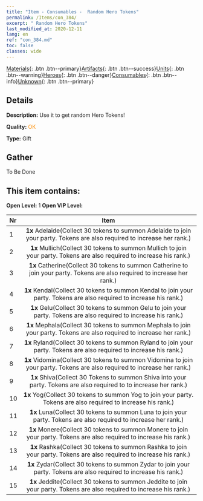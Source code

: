 ```yaml
---
title: "Item - Consumables -  Random Hero Tokens"
permalink: /Items/con_384/
excerpt: " Random Hero Tokens"
last_modified_at: 2020-12-11
lang: en
ref: "con_384.md"
toc: false
classes: wide
---
```

 [Materials](/Items/){: .btn .btn--primary}[Artifacts](/Items/Artifacts/){: .btn .btn--success}[Units](/Items/Units/){: .btn .btn--warning}[Heroes](/Items/Heroes/){: .btn .btn--danger}[Consumables](/Items/Consumables/){: .btn .btn--info}[Unknown](/Items/Unknown/){: .btn .btn--primary}

## Details
 **Description:** Use it to get random Hero Tokens!

 **Quality:** <span style="color: #FF8C00">OK</span>

 **Type:** Gift

## Gather

  To Be Done

## This item contains:

 **Open Level:** 1
 **Open VIP Level:** 

  | Nr |      Item    |
  |:---|:------------:|
  | 1 |  **1x** Adelaide(Collect 30 tokens to summon Adelaide to join your party. Tokens are also required to increase her rank.) | 
  | 2 |  **1x** Mullich(Collect 30 tokens to summon Mullich to join your party. Tokens are also required to increase his rank.) | 
  | 3 |  **1x** Catherine(Collect 30 tokens to summon Catherine to join your party. Tokens are also required to increase her rank.) | 
  | 4 |  **1x** Kendal(Collect 30 tokens to summon Kendal to join your party. Tokens are also required to increase his rank.) | 
  | 5 |  **1x** Gelu(Collect 30 tokens to summon Gelu to join your party. Tokens are also required to increase his rank.) | 
  | 6 |  **1x** Mephala(Collect 30 tokens to summon Mephala to join your party. Tokens are also required to increase her rank.) | 
  | 7 |  **1x** Ryland(Collect 30 tokens to summon Ryland to join your party. Tokens are also required to increase his rank.) | 
  | 8 |  **1x** Vidomina(Collect 30 tokens to summon Vidomina to join your party. Tokens are also required to increase her rank.) | 
  | 9 |  **1x** Shiva(Collect 30 Tokens to summon Shiva into your party. Tokens are also required to to increase her rank.) | 
  | 10 |  **1x** Yog(Collect 30 tokens to summon Yog to join your party. Tokens are also required to increase his rank.) | 
  | 11 |  **1x** Luna(Collect 30 tokens to summon Luna to join your party. Tokens are also required to increase her rank.) | 
  | 12 |  **1x** Monere(Collect 30 tokens to summon Monere to join your party. Tokens are also required to increase his rank.) | 
  | 13 |  **1x** Rashka(Collect 30 tokens to summon Rashka to join your party. Tokens are also required to increase his rank.) | 
  | 14 |  **1x** Zydar(Collect 30 tokens to summon Zydar to join your party. Tokens are also required to increase his rank.) | 
  | 15 |  **1x** Jeddite(Collect 30 tokens to summon Jeddite to join your party. Tokens are also required to increase his rank.) | 
